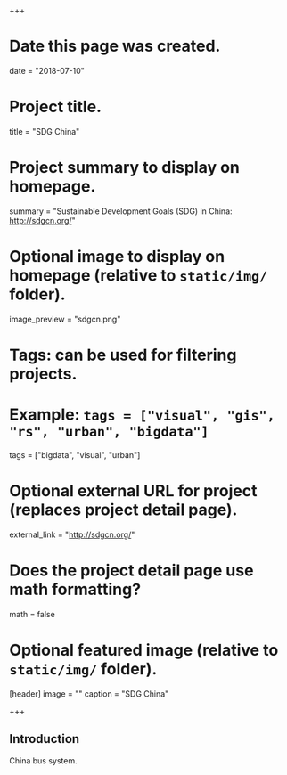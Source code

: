 +++
# Date this page was created.
date = "2018-07-10"

# Project title.
title = "SDG China"

# Project summary to display on homepage.
summary = "Sustainable Development Goals (SDG) in China: http://sdgcn.org/"

# Optional image to display on homepage (relative to `static/img/` folder).
image_preview = "sdgcn.png"

# Tags: can be used for filtering projects.
# Example: `tags = ["visual", "gis", "rs", "urban", "bigdata"]`
tags = ["bigdata", "visual", "urban"]

# Optional external URL for project (replaces project detail page).
external_link = "http://sdgcn.org/"

# Does the project detail page use math formatting?
math = false

# Optional featured image (relative to `static/img/` folder).
[header]
image = ""
caption = "SDG China"

+++

## Introduction
China bus system.
